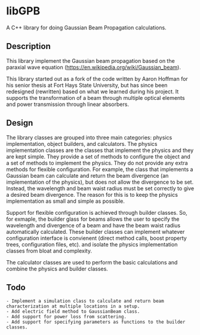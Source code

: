 # libGPB

A C++ library for doing Gaussian Beam Propagation calculations.

## Description

This library implement the Gaussian beam propagation based on the paraxial wave equation
(https://en.wikipedia.org/wiki/Gaussian_beam).

This library started out as a fork of the code written by Aaron Hoffman for his senior thesis at
Fort Hays State University, but has since been redesigned (rewritten) based on what we learned during
his project. It supports the transformation of a beam through multiple optical elements and power transmission
through linear absorbers.

## Design

The library classes are grouped into three main categories: physics
implementation, object builders, and calculators. The physics implementation
classes are the classes that implement the physics and they are kept simple.
They provide a set of methods to configure the object and a set of methods to
implement the physics. They do not provide any extra methods for flexible
configuration. For example, the class that implements a Gaussian beam can
calculate and return the beam divergence (an implementation of the physics),
but does not allow the divergence to be set. Instead, the wavelength and beam
waist radius must be set correctly to give a desired beam divergence. The reason for
this is to keep the physics implementation as small and simple as possible.

Support for flexible configuration is achieved through builder classes. So, for exmaple,
the builder glass for beams allows the user to specify the wavelength and divergence of
a beam and have the beam waist radius automatically calculated. These builder classes can
implement whatever configuration interface is convienent (direct method calls, boost property trees, configuration
files, etc). and isolate the physics implementation classes from bloat and complexity.

The calculator classes are used to perform the basic calculations and combine the physics and builder classes.

## Todo

    - Implement a simulation class to calculate and return beam characterization at multiple locations in a setup.
    - Add electric field method to GaussianBeam class.
    - Add support for power loss from scattering.
    - Add support for specifying parameters as functions to the builder classes.

